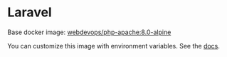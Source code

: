 # Laravel
Base docker image: [webdevops/php-apache:8.0-alpine](https://hub.docker.com/r/webdevops/php-apache/)

You can customize this image with environment variables. See the [docs](https://dockerfile.readthedocs.io/en/latest/content/DockerImages/dockerfiles/php-apache.html).